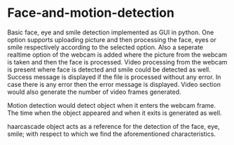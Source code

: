 # Face-and-motion-detection
Basic face, eye and smile detection implemented as GUI in python. One option supports uploading picture and then
processing the face, eyes or smile respectively according to the selected option.
Also a seperate realtime option of the webcam is added where the picture from the webcam is taken and then the
face is processed.
Video processing from the webcam is present where face is detected and smile could be detected as well.
Success message is displayed if the file is processed without any error. In case there is any error then the error
message is displayed. Video section would also generate the number of video frames generated.

Motion detection would detect object when it enters the webcam frame. The time when the object appeared and when it
exits is generated as well.

haarcascade object acts as a reference for the detection of the face, eye, smile; with respect to which we find the
aforementioned characteristics.
